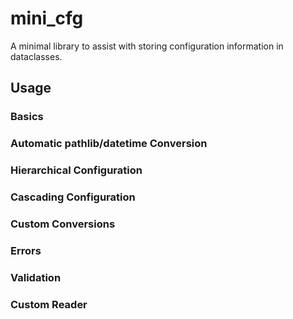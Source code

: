 # mini_cfg
A minimal library to assist with storing configuration information in dataclasses.

## Usage

### Basics

### Automatic pathlib/datetime Conversion

### Hierarchical Configuration

### Cascading Configuration

### Custom Conversions

### Errors

### Validation

### Custom Reader



